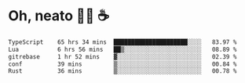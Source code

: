 # Oh, neato 🧑‍💻 ☕

<!--START_SECTION:waka-->

```txt
TypeScript    65 hrs 34 mins  █████████████████████░░░░   83.97 %
Lua           6 hrs 56 mins   ██▒░░░░░░░░░░░░░░░░░░░░░░   08.89 %
gitrebase     1 hr 52 mins    ▓░░░░░░░░░░░░░░░░░░░░░░░░   02.39 %
conf          39 mins         ▒░░░░░░░░░░░░░░░░░░░░░░░░   00.84 %
Rust          36 mins         ▒░░░░░░░░░░░░░░░░░░░░░░░░   00.78 %
```

<!--END_SECTION:waka-->
